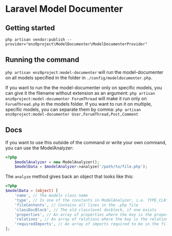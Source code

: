 # Laravel Model Documenter

## Getting started

`php artisan vendor:publish --provider="enz0project\ModelDocumenter\ModelDocumenterProvider"`

## Running the command

`php artisan enz0project:model-documenter` will run the model-documenter on all models specified in the folder in `./config/modeldocumenter.php`. 

If you want to run the the model-documenter only on specific models, you can give it the filename without extension as an argument:
`php artisan enz0project:model-documenter ForumThread` will make it run only on `ForumThread.php` in the models folder.
If you want to run it on multiple, specific models, you can separate them by comma:
`php artisan enz0project:model-documenter User,ForumThread,Post,Comment`

## Docs

If you want to use this outside of the command or write your own command, you can use the ModelAnalyzer:
```php
<?php
    $modelAnalyzer = new ModelAnalyzer();
    $modelData = $modelAnalyzer->analyze('/path/to/file.php');
```

The `analyze` method gives back an object that looks like this:

```php
<?php
$modelData = (object) [
    'name', // The models class name
    'type', // Is one of the constants in ModelAnalyzer, i.e. TYPE_CLASS or TYPE_INTERFACE
    'fileContents', // Contains all lines in the .php file
    'classDocBlock', // The old classlevel docblock, if one exists
    'properties', // An array of properties where the key is the property name and the value is its php type
    'relations', // An array of relations where the key is the relation name and the value is its php type
    'requiredImports', // An array of imports required to be in the file, i.e. Carbon or Collection
];
```

